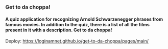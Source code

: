 ### Get to da choppa!
#### A quiz application for recognizing Arnold Schwarzenegger phrases from famous movies. In addition to the quiz, there is a list of all the films present in it with a description. Get to da choppa!

Deploy: https://loginamnet.github.io/get-to-da-choppa/pages/main/
